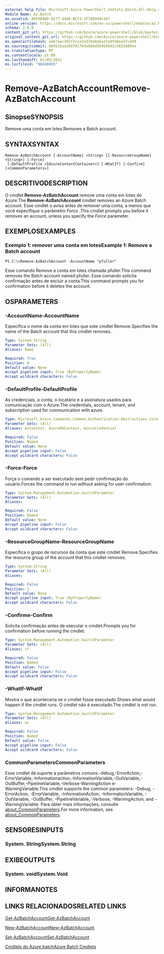 ```yaml
---
external help file: Microsoft.Azure.PowerShell.Cmdlets.Batch.dll-Help.xml
Module Name: Az.Batch
ms.assetid: 89F604DD-EE77-440D-BCC9-3F74D994C447
online version: https://docs.microsoft.com/en-us/powershell/module/az.batch/remove-azbatchaccount
schema: 2.0.0
content_git_url: https://github.com/Azure/azure-powershell/blob/master/src/Batch/Batch/help/Remove-AzBatchAccount.md
original_content_git_url: https://github.com/Azure/azure-powershell/blob/master/src/Batch/Batch/help/Remove-AzBatchAccount.md
ms.openlocfilehash: ae67aac391f2cce2a37be8a5a15a0fd0ea37cdd9
ms.sourcegitcommit: 68451baa389791703e666d95469602c5652609ee
ms.translationtype: MT
ms.contentlocale: pt-BR
ms.lasthandoff: 01/05/2021
ms.locfileid: "98430455"
---
```

# <span data-ttu-id="86d46-101">Remove-AzBatchAccount</span><span class="sxs-lookup"><span data-stu-id="86d46-101">Remove-AzBatchAccount</span></span>

## <span data-ttu-id="86d46-102">Sinopse</span><span class="sxs-lookup"><span data-stu-id="86d46-102">SYNOPSIS</span></span>
<span data-ttu-id="86d46-103">Remove uma conta em lotes.</span><span class="sxs-lookup"><span data-stu-id="86d46-103">Removes a Batch account.</span></span>

## <span data-ttu-id="86d46-104">SYNTAX</span><span class="sxs-lookup"><span data-stu-id="86d46-104">SYNTAX</span></span>

```
Remove-AzBatchAccount [-AccountName] <String> [[-ResourceGroupName] <String>] [-Force]
 [-DefaultProfile <IAzureContextContainer>] [-WhatIf] [-Confirm] [<CommonParameters>]
```

## <span data-ttu-id="86d46-105">DESCRITIVO</span><span class="sxs-lookup"><span data-stu-id="86d46-105">DESCRIPTION</span></span>
<span data-ttu-id="86d46-106">O cmdlet **Remove-AzBatchAccount** remove uma conta em lotes do Azure.</span><span class="sxs-lookup"><span data-stu-id="86d46-106">The **Remove-AzBatchAccount** cmdlet removes an Azure Batch account.</span></span>
<span data-ttu-id="86d46-107">Esse cmdlet o avisa antes de remover uma conta, a menos que você especifique o parâmetro *Force* .</span><span class="sxs-lookup"><span data-stu-id="86d46-107">This cmdlet prompts you before it removes an account, unless you specify the *Force* parameter.</span></span>

## <span data-ttu-id="86d46-108">EXEMPLOS</span><span class="sxs-lookup"><span data-stu-id="86d46-108">EXAMPLES</span></span>

### <span data-ttu-id="86d46-109">Exemplo 1: remover uma conta em lotes</span><span class="sxs-lookup"><span data-stu-id="86d46-109">Example 1: Remove a Batch account</span></span>
```
PS C:\>Remove-AzBatchAccount -AccountName "pfuller"
```

<span data-ttu-id="86d46-110">Esse comando Remove a conta em lotes chamada pfuller.</span><span class="sxs-lookup"><span data-stu-id="86d46-110">This command removes the Batch account named pfuller.</span></span>
<span data-ttu-id="86d46-111">Esse comando solicita confirmação antes de excluir a conta.</span><span class="sxs-lookup"><span data-stu-id="86d46-111">This command prompts you for confirmation before it deletes the account.</span></span>

## <span data-ttu-id="86d46-112">OS</span><span class="sxs-lookup"><span data-stu-id="86d46-112">PARAMETERS</span></span>

### <span data-ttu-id="86d46-113">-AccountName</span><span class="sxs-lookup"><span data-stu-id="86d46-113">-AccountName</span></span>
<span data-ttu-id="86d46-114">Especifica o nome da conta em lotes que este cmdlet Remove.</span><span class="sxs-lookup"><span data-stu-id="86d46-114">Specifies the name of the Batch account that this cmdlet removes.</span></span>

```yaml
Type: System.String
Parameter Sets: (All)
Aliases: Name

Required: True
Position: 0
Default value: None
Accept pipeline input: True (ByPropertyName)
Accept wildcard characters: False
```

### <span data-ttu-id="86d46-115">-DefaultProfile</span><span class="sxs-lookup"><span data-stu-id="86d46-115">-DefaultProfile</span></span>
<span data-ttu-id="86d46-116">As credenciais, a conta, o locatário e a assinatura usados para comunicação com o Azure.</span><span class="sxs-lookup"><span data-stu-id="86d46-116">The credentials, account, tenant, and subscription used for communication with azure.</span></span>

```yaml
Type: Microsoft.Azure.Commands.Common.Authentication.Abstractions.Core.IAzureContextContainer
Parameter Sets: (All)
Aliases: AzContext, AzureRmContext, AzureCredential

Required: False
Position: Named
Default value: None
Accept pipeline input: False
Accept wildcard characters: False
```

### <span data-ttu-id="86d46-117">-Force</span><span class="sxs-lookup"><span data-stu-id="86d46-117">-Force</span></span>
<span data-ttu-id="86d46-118">Força o comando a ser executado sem pedir confirmação do usuário.</span><span class="sxs-lookup"><span data-stu-id="86d46-118">Forces the command to run without asking for user confirmation.</span></span>

```yaml
Type: System.Management.Automation.SwitchParameter
Parameter Sets: (All)
Aliases:

Required: False
Position: Named
Default value: None
Accept pipeline input: False
Accept wildcard characters: False
```

### <span data-ttu-id="86d46-119">-ResourceGroupName</span><span class="sxs-lookup"><span data-stu-id="86d46-119">-ResourceGroupName</span></span>
<span data-ttu-id="86d46-120">Especifica o grupo de recursos da conta que este cmdlet Remove.</span><span class="sxs-lookup"><span data-stu-id="86d46-120">Specifies the resource group of the account that this cmdlet removes.</span></span>

```yaml
Type: System.String
Parameter Sets: (All)
Aliases:

Required: False
Position: 1
Default value: None
Accept pipeline input: True (ByPropertyName)
Accept wildcard characters: False
```

### <span data-ttu-id="86d46-121">-Confirme</span><span class="sxs-lookup"><span data-stu-id="86d46-121">-Confirm</span></span>
<span data-ttu-id="86d46-122">Solicita confirmação antes de executar o cmdlet.</span><span class="sxs-lookup"><span data-stu-id="86d46-122">Prompts you for confirmation before running the cmdlet.</span></span>

```yaml
Type: System.Management.Automation.SwitchParameter
Parameter Sets: (All)
Aliases: cf

Required: False
Position: Named
Default value: False
Accept pipeline input: False
Accept wildcard characters: False
```

### <span data-ttu-id="86d46-123">-WhatIf</span><span class="sxs-lookup"><span data-stu-id="86d46-123">-WhatIf</span></span>
<span data-ttu-id="86d46-124">Mostra o que aconteceria se o cmdlet fosse executado.</span><span class="sxs-lookup"><span data-stu-id="86d46-124">Shows what would happen if the cmdlet runs.</span></span>
<span data-ttu-id="86d46-125">O cmdlet não é executado.</span><span class="sxs-lookup"><span data-stu-id="86d46-125">The cmdlet is not run.</span></span>

```yaml
Type: System.Management.Automation.SwitchParameter
Parameter Sets: (All)
Aliases: wi

Required: False
Position: Named
Default value: False
Accept pipeline input: False
Accept wildcard characters: False
```

### <span data-ttu-id="86d46-126">CommonParameters</span><span class="sxs-lookup"><span data-stu-id="86d46-126">CommonParameters</span></span>
<span data-ttu-id="86d46-127">Esse cmdlet dá suporte a parâmetros comuns:-debug,-ErrorAction,-ErrorVariable,-Informationaction,-InformationVariable,-OutVariable,-OutBuffer,-PipelineVariable,-Verbose-WarningAction e-WarningVariable.</span><span class="sxs-lookup"><span data-stu-id="86d46-127">This cmdlet supports the common parameters: -Debug, -ErrorAction, -ErrorVariable, -InformationAction, -InformationVariable, -OutVariable, -OutBuffer, -PipelineVariable, -Verbose, -WarningAction, and -WarningVariable.</span></span> <span data-ttu-id="86d46-128">Para obter mais informações, consulte [about_CommonParameters](http://go.microsoft.com/fwlink/?LinkID=113216).</span><span class="sxs-lookup"><span data-stu-id="86d46-128">For more information, see [about_CommonParameters](http://go.microsoft.com/fwlink/?LinkID=113216).</span></span>

## <span data-ttu-id="86d46-129">SENSORES</span><span class="sxs-lookup"><span data-stu-id="86d46-129">INPUTS</span></span>

### <span data-ttu-id="86d46-130">System. String</span><span class="sxs-lookup"><span data-stu-id="86d46-130">System.String</span></span>

## <span data-ttu-id="86d46-131">EXIBE</span><span class="sxs-lookup"><span data-stu-id="86d46-131">OUTPUTS</span></span>

### <span data-ttu-id="86d46-132">System. void</span><span class="sxs-lookup"><span data-stu-id="86d46-132">System.Void</span></span>

## <span data-ttu-id="86d46-133">INFORMA</span><span class="sxs-lookup"><span data-stu-id="86d46-133">NOTES</span></span>

## <span data-ttu-id="86d46-134">LINKS RELACIONADOS</span><span class="sxs-lookup"><span data-stu-id="86d46-134">RELATED LINKS</span></span>

[<span data-ttu-id="86d46-135">Get-AzBatchAccount</span><span class="sxs-lookup"><span data-stu-id="86d46-135">Get-AzBatchAccount</span></span>](./Get-AzBatchAccount.md)

[<span data-ttu-id="86d46-136">New-AzBatchAccount</span><span class="sxs-lookup"><span data-stu-id="86d46-136">New-AzBatchAccount</span></span>](./New-AzBatchAccount.md)

[<span data-ttu-id="86d46-137">Set-AzBatchAccount</span><span class="sxs-lookup"><span data-stu-id="86d46-137">Set-AzBatchAccount</span></span>](./Set-AzBatchAccount.md)

[<span data-ttu-id="86d46-138">Cmdlets do Azure batch</span><span class="sxs-lookup"><span data-stu-id="86d46-138">Azure Batch Cmdlets</span></span>](/powershell/module/Az.Batch/)
